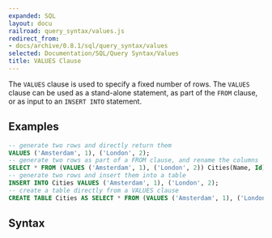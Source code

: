 ```yaml
---
expanded: SQL
layout: docu
railroad: query_syntax/values.js
redirect_from:
- docs/archive/0.8.1/sql/query_syntax/values
selected: Documentation/SQL/Query Syntax/Values
title: VALUES Clause
---
```


The `VALUES` clause is used to specify a fixed number of rows. The `VALUES` clause can be used as a stand-alone statement, as part of the `FROM` clause, or as input to an `INSERT INTO` statement.

## Examples
```sql
-- generate two rows and directly return them
VALUES ('Amsterdam', 1), ('London', 2);
-- generate two rows as part of a FROM clause, and rename the columns
SELECT * FROM (VALUES ('Amsterdam', 1), ('London', 2)) Cities(Name, Id);
-- generate two rows and insert them into a table
INSERT INTO Cities VALUES ('Amsterdam', 1), ('London', 2);
-- create a table directly from a VALUES clause
CREATE TABLE Cities AS SELECT * FROM (VALUES ('Amsterdam', 1), ('London', 2)) Cities(Name, Id);
```

## Syntax
<div id="rrdiagram"></div>